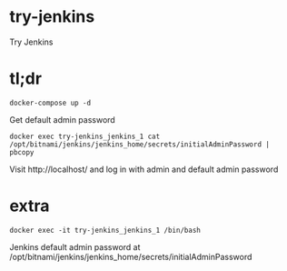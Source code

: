 # try-jenkins

Try Jenkins

# tl;dr

    docker-compose up -d

Get default admin password

    docker exec try-jenkins_jenkins_1 cat /opt/bitnami/jenkins/jenkins_home/secrets/initialAdminPassword | pbcopy

Visit http://localhost/ and log in with admin and default admin password
    
# extra
    
    docker exec -it try-jenkins_jenkins_1 /bin/bash 
        
Jenkins default admin password at /opt/bitnami/jenkins/jenkins_home/secrets/initialAdminPassword